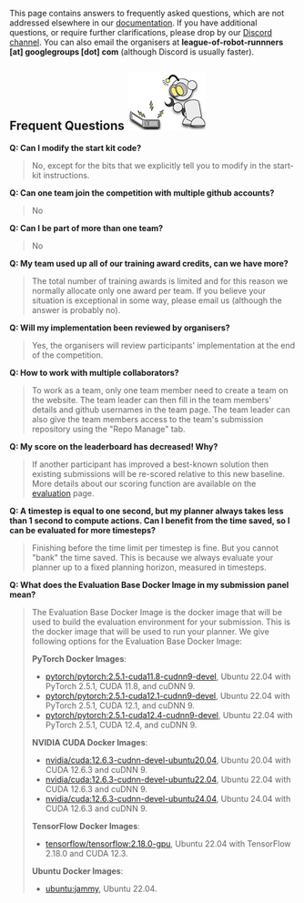This page contains answers to frequently asked questions, which are not addressed elsewhere in our [documentation](http://leagueofrobotrunners.org/resources). If you have additional questions, or require further clarifications, please drop by our [Discord channel](https://discord.gg/CEYT4g4raR). You can also email the organisers at **league-of-robot-runnners [at] googlegroups [dot] com** (although Discord is usually faster).

## Frequent Questions ![r11](external_page_resource/robots/r11_s.png)

**Q: Can I modify the start kit code?**

> No, except for the bits that we explicitly tell you to modify in the start-kit instructions.

**Q: Can one team join the competition with multiple github accounts?**

> No

**Q: Can I be part of more than one team?**

> No

**Q: My team used up all of our training award credits, can we have more?**

> The total number of training awards is limited and for this reason we normally allocate only one award per team. If you believe your situation is exceptional in some way, please email us (although the answer is probably no). 

**Q: Will my implementation been reviewed by organisers?**

>Yes, the organisers will review participants' implementation at the end of the competition.

**Q: How to work with multiple collaborators?** 
>To work as a team, only one team member need to create a team on the website. The team leader can then fill in the team members' details and github usernames in the team page. The team leader can also give the team members access to the team's submission repository using the "Repo Manage" tab.

**Q: My score on the leaderboard has decreased! Why?**

> If another participant has improved a best-known solution then existing submissions will be re-scored relative to this new baseline. More details about our scoring function are available on the [evaluation](https://leagueofrobotrunners.org/evaluation) page.

**Q: A timestep is equal to one second, but my planner always takes less than 1 second to compute actions. Can I benefit from the time saved, so I can be evaluated for more timesteps?**

> Finishing before the time limit per timestep is fine. But you cannot "bank" the time saved. This is because we always evaluate your planner up to a fixed planning horizon, measured in timesteps. 

**Q: What does the Evaluation Base Docker Image in my submission panel mean?**

> The Evaluation Base Docker Image is the docker image that will be used to build the evaluation environment for your submission. This is the docker image that will be used to run your planner. We give following options for the Evaluation Base Docker Image:
> 
> **PyTorch Docker Images**:
> - [pytorch/pytorch:2.5.1-cuda11.8-cudnn9-devel](https://hub.docker.com/layers/pytorch/pytorch/2.5.1-cuda11.8-cudnn9-devel/images/sha256-676c7b7423d7e726b814b98cfd5b702e1b32016b2e0ef0270f6202a6c660c419), Ubuntu 22.04 with PyTorch 2.5.1, CUDA 11.8, and cuDNN 9.
> - [pytorch/pytorch:2.5.1-cuda12.1-cudnn9-devel](https://hub.docker.com/layers/pytorch/pytorch/2.5.1-cuda12.1-cudnn9-devel/images/sha256-e8e63dd7baca894ba11fe1ba48a52a550793c8974f89b533d697784dd20a4dc0), Ubuntu 22.04 with PyTorch 2.5.1, CUDA 12.1, and cuDNN 9.
> - [pytorch/pytorch:2.5.1-cuda12.4-cudnn9-devel](https://hub.docker.com/layers/pytorch/pytorch/2.5.1-cuda12.4-cudnn9-devel/images/sha256-14611869895df612b7b07227d5925f30ec3cd6673bad58ce3d84ed107950e014), Ubuntu 22.04 with PyTorch 2.5.1, CUDA 12.4, and cuDNN 9.
> 
> **NVIDIA CUDA Docker Images**:
> - [nvidia/cuda:12.6.3-cudnn-devel-ubuntu20.04](https://hub.docker.com/layers/nvidia/cuda/12.6.3-cudnn-devel-ubuntu20.04/images/sha256-41b64c7236c0ff59f11298584676b4af95c0ddf9924f18c6072b160fddd6c34f), Ubuntu 20.04 with CUDA 12.6.3 and cuDNN 9.
> - [nvidia/cuda:12.6.3-cudnn-devel-ubuntu22.04](https://hub.docker.com/layers/nvidia/cuda/12.6.3-cudnn-devel-ubuntu22.04/images/sha256-cb239b67719dfa32ec6b525b54c1b78559bebd51a47249dd702f6c5429372154), Ubuntu 22.04 with CUDA 12.6.3 and cuDNN 9.
> - [nvidia/cuda:12.6.3-cudnn-devel-ubuntu24.04](https://hub.docker.com/layers/nvidia/cuda/12.6.3-cudnn-devel-ubuntu24.04/images/sha256-0f8250615943f311785f9ce6379a49520a4b53c124d22b42ba859edf93af3991), Ubuntu 24.04 with CUDA 12.6.3 and cuDNN 9.
> 
> **TensorFlow Docker Images**:
> - [tensorflow/tensorflow:2.18.0-gpu](https://hub.docker.com/layers/tensorflow/tensorflow/2.18.0-gpu/images/sha256-1f16fbd9be8bb84891de12533e332bbd500511caeb5cf4db501dbe39d422f9c7), Ubuntu 22.04 with TensorFlow 2.18.0 and CUDA 12.3.
> 
> **Ubuntu Docker Images**:
> - [ubuntu:jammy](https://hub.docker.com/layers/library/ubuntu/jammy/images/sha256-3d1556a8a18cf5307b121e0a98e93f1ddf1f3f8e092f1fddfd941254785b95d7), Ubuntu 22.04.
